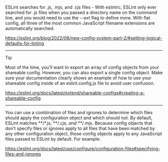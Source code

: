 ESLint searches for .js, .mjs, and .cjs files - With eslintrc, ESLint only ever searched for .js files when you passed a directory name on the command line, and you would need to use the --ext flag to define more. With flat config, all three of the most common JavaScript filename extensions are automatically searched.

https://eslint.org/blog/2022/08/new-config-system-part-2/#setting-logical-defaults-for-linting

---

Tip

Most of the time, you’ll want to export an array of config objects from your shareable config. However, you can also export a single config object. Make sure your documentation clearly shows an example of how to use your shareable config inside of an eslint.config.js file to avoid user confusion.

https://eslint.org/docs/latest/extend/shareable-configs#creating-a-shareable-config

---

You can use a combination of files and ignores to determine which files should apply the configuration object and which should not. By default, ESLint matches **/\*.js, **/_.cjs, and \*\*/_.mjs. Because config objects that don’t specify files or ignores apply to all files that have been matched by any other configuration object, those config objects apply to any JavaScript files passed to ESLint by default. For example:

https://eslint.org/docs/latest/use/configure/configuration-files#specifying-files-and-ignores
